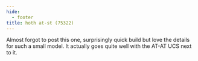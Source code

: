 ```yaml
---
hide:
  - footer
title: hoth at-st (75322)
---
```


Almost forgot to post this one, surprisingly quick build but love the details for such a small model. It actually goes quite well with the AT-AT UCS next to it.
